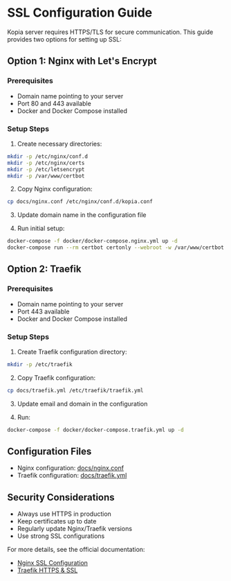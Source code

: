 # SSL Configuration Guide

Kopia server requires HTTPS/TLS for secure communication. This guide provides two options for setting up SSL:

## Option 1: Nginx with Let's Encrypt

### Prerequisites
- Domain name pointing to your server
- Port 80 and 443 available
- Docker and Docker Compose installed

### Setup Steps
1. Create necessary directories:
```bash
mkdir -p /etc/nginx/conf.d
mkdir -p /etc/nginx/certs
mkdir -p /etc/letsencrypt
mkdir -p /var/www/certbot
```

2. Copy Nginx configuration:
```bash
cp docs/nginx.conf /etc/nginx/conf.d/kopia.conf
```

3. Update domain name in the configuration file

4. Run initial setup:
```bash
docker-compose -f docker/docker-compose.nginx.yml up -d
docker-compose run --rm certbot certonly --webroot -w /var/www/certbot -d your.domain.com
```

## Option 2: Traefik

### Prerequisites
- Domain name pointing to your server
- Port 443 available
- Docker and Docker Compose installed

### Setup Steps
1. Create Traefik configuration directory:
```bash
mkdir -p /etc/traefik
```

2. Copy Traefik configuration:
```bash
cp docs/traefik.yml /etc/traefik/traefik.yml
```

3. Update email and domain in the configuration

4. Run:
```bash
docker-compose -f docker/docker-compose.traefik.yml up -d
```

## Configuration Files
- Nginx configuration: [docs/nginx.conf](nginx.conf)
- Traefik configuration: [docs/traefik.yml](traefik.yml)

## Security Considerations
- Always use HTTPS in production
- Keep certificates up to date
- Regularly update Nginx/Traefik versions
- Use strong SSL configurations

For more details, see the official documentation:
- [Nginx SSL Configuration](https://nginx.org/en/docs/http/configuring_https_servers.html)
- [Traefik HTTPS & SSL](https://doc.traefik.io/traefik/https/overview/)